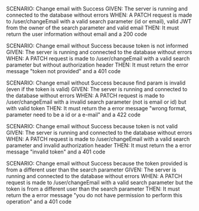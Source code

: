 SCENARIO: Change email with Success
GIVEN: The server is running and connected to the database without errors
WHEN: A PATCH request is made to /user/changeEmail with a valid search parameter (id or email), valid JWT from the owner of the search parameter and valid email
THEN: It must return the user information without email and a 200 code

SCENARIO: Change email without Success because token is not informed
GIVEN: The server is running and connected to the database without errors
WHEN: A PATCH request is made to /user/changeEmail with a valid search parameter but without authorization header
THEN: It must return the error message "token not provided" and a 401 code

SCENARIO: Change email without Success because find param is invalid (even if the token is valid)
GIVEN: The server is running and connected to the database without errors
WHEN: A PATCH request is made to /user/changeEmail with a invalid search parameter (not is email or id) but with valid token
THEN: It must return the a error message "wrong format, parameter need to be a id or a e-mail" and a 422 code

SCENARIO: Change email without Success because token is not valid
GIVEN: The server is running and connected to the database without errors
WHEN: A PATCH request is made to /user/changeEmail with a valid search parameter and invalid authorization header
THEN: It must return the a error message "invalid token" and a 401 code

SCENARIO: Change email without Success because the token provided is from a different user than the search parameter
GIVEN: The server is running and connected to the database without errors
WHEN: A PATCH request is made to /user/changeEmail with a valid search parameter but the token is from a different user than the search parameter
THEN: It must return the a error message "you do not have permission to perform this operation" and a 401 code
